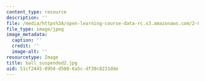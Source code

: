 ```yaml
---
content_type: resource
description: ''
file: /media/https%3A/open-learning-course-data-rc.s3.amazonaws.com/2-003-modeling-dynamics-and-control-i-spring-2005/51cf24458958d5086a5cdf39c8231dde_ball_suspended2.jpg
file_type: image/jpeg
image_metadata:
  caption: ''
  credit: ''
  image-alt: ''
resourcetype: Image
title: ball_suspended2.jpg
uid: 51cf2445-8958-d508-6a5c-df39c8231dde
---
```

